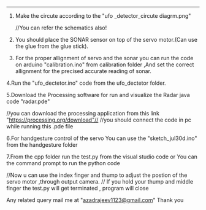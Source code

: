 _________________________________________________________________________________________________


1. Make the circute according to the "ufo _detector_circute diagrm.png"
 

   //You can refer the schematics also!
2. You should place the SONAR sensor on top of the servo motor.(Can use the glue from the glue stick).

  
3. For the proper allignment of servo and the sonar you can run the code on arduino "calibration.ino" from calibration folder ,And set the correct allignment for the precised accurate reading of sonar.


4.Run the "ufo_dectetor.ino" code from the ufo_dectetor folder.


5.Download the Processing software for run and visualize  the Radar java code "radar.pde"


   //you can download the processing application from this link "https://processing.org/download"//
   //you should connect the code in pc while running this .pde file

   
6.For handgesture control of the servo You can use the  "sketch_jul30d.ino" from the handgesture folder


7.From the cpp folder run the test.py from the visual studio code or You can the command prompt to run the python code 


//Now u can use the index finger and thump to adjust the postion of the servo motor ,through output camera.
// If you hold your thump and middle finger the test.py will get terminated , program will close




Any related query mail me at  "azadrajeev1123@gmail.com"
Thank you
